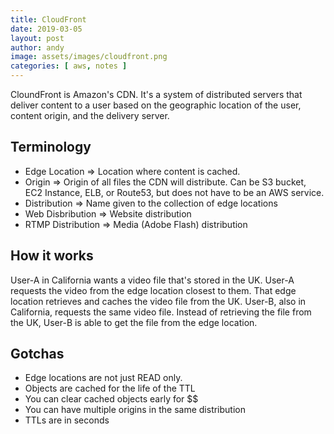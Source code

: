 ```yaml
---
title: CloudFront
date: 2019-03-05
layout: post
author: andy
image: assets/images/cloudfront.png
categories: [ aws, notes ]
---
```


CloundFront is Amazon's CDN. It's a system of distributed servers that deliver content to a user based on the geographic location of the user, content origin, and the delivery server.

## Terminology

* Edge Location => Location where content is cached.
* Origin => Origin of all files the CDN will distribute. Can be S3 bucket, EC2 Instance, ELB, or Route53, but does not have to be an AWS service.
* Distribution => Name given to the collection of edge locations
* Web Disbribution => Website distribution
* RTMP Distribution => Media (Adobe Flash) distribution

## How it works

User-A in California wants a video file that's stored in the UK. User-A requests the video from the edge location closest to them. That edge location retrieves and caches the video file from the UK. User-B, also in California, requests the same video file. Instead of retrieving the file from the UK, User-B is able to get the file from the edge location.

## Gotchas

* Edge locations are not just READ only.
* Objects are cached for the life of the TTL
* You can clear cached objects early for $$
* You can have multiple origins in the same distribution
* TTLs are in seconds


